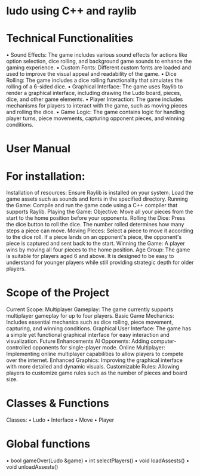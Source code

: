 # ludo using C++ and raylib

# Technical Functionalities

•	Sound Effects: The game includes various sound effects for actions like option selection, dice rolling, and background game sounds to enhance the gaming experience.
•	Custom Fonts: Different custom fonts are loaded and used to improve the visual appeal and readability of the game.
•	Dice Rolling: The game includes a dice rolling functionality that simulates the rolling of a 6-sided dice.
•	Graphical Interface: The game uses Raylib to render a graphical interface, including drawing the Ludo board, pieces, dice, and other game elements.
•	Player Interaction: The game includes mechanisms for players to interact with the game, such as moving pieces and rolling the dice.
•	Game Logic: The game contains logic for handling player turns, piece movements, capturing opponent pieces, and winning conditions.







# User Manual

# For installation:
Installation of resources: Ensure Raylib is installed on your system. Load the game assets such as sounds and fonts in the specified directory.
Running the Game: Compile and run the game code using a C++ compiler that supports Raylib.
Playing the Game:
Objective: Move all your pieces from the start to the home position before your opponents.
Rolling the Dice: Press the dice button to roll the dice. The number rolled determines how many steps a piece can move.
Moving Pieces: Select a piece to move it according to the dice roll. If a piece lands on an opponent's piece, the opponent's piece is captured and sent back to the start.
Winning the Game: A player wins by moving all four pieces to the home position.
Age Group:
The game is suitable for players aged 6 and above. It is designed to be easy to understand for younger players while still providing strategic depth for older players.



# Scope of the Project
Current Scope:
Multiplayer Gameplay: The game currently supports multiplayer gameplay for up to four players.
Basic Game Mechanics: Includes essential mechanics such as dice rolling, piece movement, capturing, and winning conditions.
Graphical User Interface: The game has a simple yet functional graphical interface for easy interaction and visualization.
Future Enhancements
AI Opponents: Adding computer-controlled opponents for single-player mode.
Online Multiplayer: Implementing online multiplayer capabilities to allow players to compete over the internet.
Enhanced Graphics: Improving the graphical interface with more detailed and dynamic visuals.
Customizable Rules: Allowing players to customize game rules such as the number of pieces and board size.



# Classes & Functions
Classes:
•	Ludo
•	Interface
•	Move
•	Player

# Global functions
•	bool gameOver(Ludo &game)
•	int selectPlayers()
•	void loadAssests()
•	void unloadAssests()




